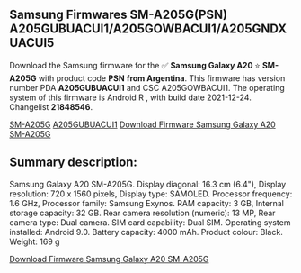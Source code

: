 <h2>Samsung Firmwares SM-A205G(PSN) A205GUBUACUI1/A205GOWBACUI1/A205GNDXUACUI5</h2>
Download the Samsung firmware for the ✅ <strong>Samsung Galaxy A20 </strong> ⭐ <strong>SM-A205G</strong> with product code <strong>PSN</strong> <strong> from Argentina</strong>. This firmware has version number PDA <strong>A205GUBUACUI1</strong> and CSC A205GOWBACUI1. The operating system of this firmware is Android R , with build date 2021-12-24. Changelist <strong>21848546</strong>.

[SM-A205G](https://samfirm.shop/samsung/model/SM-A205G)
[A205GUBUACUI1](https://samfirm.shop/samsung/pda/A205GUBUACUI1)
[Download Firmware Samsung Galaxy A20 SM-A205G](https://samfirm.shop/samsung/firmware/485167)
<h2>Summary description:</h2>
<p>Samsung Galaxy A20 SM-A205G. Display diagonal: 16.3 cm (6.4"), Display resolution: 720 x 1560 pixels, Display type: SAMOLED. Processor frequency: 1.6 GHz, Processor family: Samsung Exynos. RAM capacity: 3 GB, Internal storage capacity: 32 GB. Rear camera resolution (numeric): 13 MP, Rear camera type: Dual camera. SIM card capability: Dual SIM. Operating system installed: Android 9.0. Battery capacity: 4000 mAh. Product colour: Black. Weight: 169 g</p>


[Download Firmware Samsung Galaxy A20 SM-A205G](https://samfirm.shop/samsung/firmware/485167)
